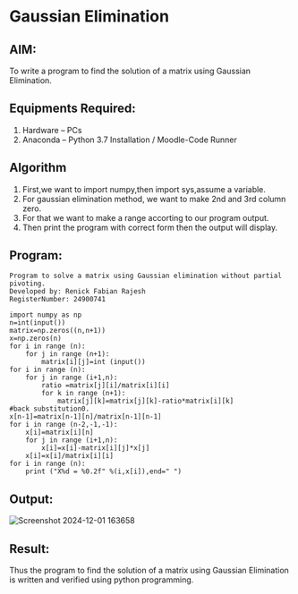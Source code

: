 # Gaussian Elimination

## AIM:
To write a program to find the solution of a matrix using Gaussian Elimination.

## Equipments Required:
1. Hardware – PCs
2. Anaconda – Python 3.7 Installation / Moodle-Code Runner

## Algorithm
1. First,we want to import numpy,then import sys,assume a variable.
2. For gaussian elimination method, we want to make 2nd and 3rd column zero.
3. For that we want to make a range accorting to our program output.
4. Then print the program with correct form then the output will display.
## Program:
```
Program to solve a matrix using Gaussian elimination without partial pivoting.
Developed by: Renick Fabian Rajesh
RegisterNumber: 24900741

import numpy as np
n=int(input())
matrix=np.zeros((n,n+1))
x=np.zeros(n)
for i in range (n):
    for j in range (n+1):
        matrix[i][j]=int (input())
for i in range (n):
    for j in range (i+1,n):
        ratio =matrix[j][i]/matrix[i][i]
        for k in range (n+1):
            matrix[j][k]=matrix[j][k]-ratio*matrix[i][k]
#back substitution0.
x[n-1]=matrix[n-1][n]/matrix[n-1][n-1]
for i in range (n-2,-1,-1):
    x[i]=matrix[i][n]
    for j in range (i+1,n):
        x[i]=x[i]-matrix[i][j]*x[j]
    x[i]=x[i]/matrix[i][i]
for i in range (n):
    print ("X%d = %0.2f" %(i,x[i]),end=" ")

```

## Output:
![Screenshot 2024-12-01 163658](https://github.com/user-attachments/assets/490cbffb-c881-4c13-ab12-49e7229c65b3)



## Result:
Thus the program to find the solution of a matrix using Gaussian Elimination is written and verified using python programming.

